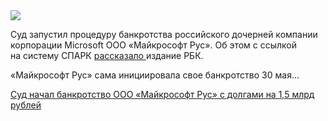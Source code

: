 <!--2025-08-11 14:56:04-->
<div class="yb">
  <div class="rss habr"><img src="https://habrastorage.org/getpro/habr/upload_files/35b/3eb/64e/35b3eb64e6a3a4eb7aea3cf5b7733aea.jpg" /><p>Суд запустил процедуру банкротства российского дочерней компании корпорации Microsoft ООО «Майкрософт Рус». Об&nbsp;этом с&nbsp;ссылкой на&nbsp;систему СПАРК <a href="https://www.rbc.ru/rbcfreenews/689717139a7947124edfc953" rel="noopener noreferrer nofollow">рассказало </a>издание РБК.</p><p>«Майкрософт Рус» сама инициировала свое банкротство 30&nbsp;мая... <p class="titl"><a href="https://habr.com/ru/news/936086/?utm_source=habrahabr&utm_medium=rss&utm_campaign=936086">Суд начал банкротство ООО «Майкрософт Рус» с долгами на 1,5 млрд рублей</a></p></div>
</div>

